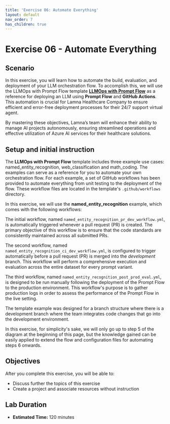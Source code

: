 ```yaml
---
title: 'Exercise 06: Automate Everything'
layout: default
nav_order: 7
has_children: true
---
```


# Exercise 06 - Automate Everything

##  Scenario

In this exercise, you will learn how to automate the build, evaluation, and deployment of your LLM orchestration flow. To accomplish this, we will use the LLMOps with Prompt Flow template [**LLMOps with Prompt Flow**](https://github.com/microsoft/llmops-promptflow-template)  as a reference for deploying an LLM using **Prompt Flow** and **GitHub Actions**. This automation is crucial for Lamna Healthcare Company to ensure efficient and error-free deployment processes for their 24/7 support virtual agent.

By mastering these objectives, Lamna’s team will enhance their ability to manage AI projects autonomously, ensuring streamlined operations and effective utilization of Azure AI services for their healthcare solutions.

## Setup and initial instruction

The **LLMOps with Prompt Flow** template includes three example use cases: named_entity_recognition, web_classification and math_coding. The examples can serve as a reference for you to automate your own orchestration flow. For each example, a set of GitHub workflows has been provided to automate everything from unit testing to the deployment of the flow. These workflow files are located in the template's `.github/workflows` directory.

In this exercise, we will use the **named_entity_recognition** example, which comes with the following workflows:

The initial workflow, named `named_entity_recognition_pr_dev_workflow.yml`, is automatically triggered whenever a pull request (PR) is created. The primary objective of this workflow is to ensure that the code standards are consistently maintained across all submitted PRs.

The second workflow, named `named_entity_recognition_ci_dev_workflow.yml`, is configured to trigger automatically before a pull request (PR) is merged into the *development* branch. This workflow will perform a comprehensive execution and evaluation across the entire dataset for every prompt variant.

The third workflow, named `named_entity_recognition_post_prod_eval.yml`, is designed to be run manually following the deployment of the Prompt Flow to the production environment. This workflow's purpose is to gather production logs in order to assess the performance of the Prompt Flow in the live setting.

The template example was designed for a branch structure where there is a development branch where the team integrates code changes that go into the development environment. 
 
In this exercise, for simplicity's sake, we will only go up to step 5 of the diagram at the beginning of this page, but the knowledge gained can be easily applied to extend the flow and configuration files for automating steps 6 onwards.

## Objectives

After you complete this exercise, you will be able to:

* Discuss further the topics of this exercise
* Create a project and associate resources without instruction

## Lab Duration

* **Estimated Time:** 120 minutes
